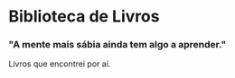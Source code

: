 # Biblioteca de Livros
### "A mente mais sábia ainda tem algo a aprender."
Livros que encontrei por aí.
